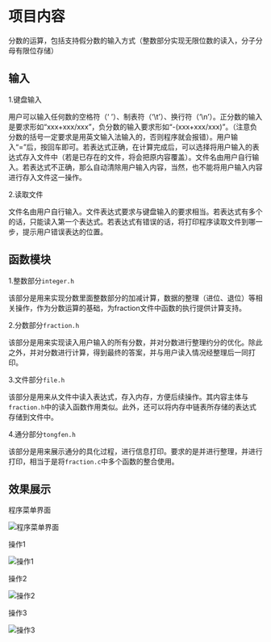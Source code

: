

# 项目内容

分数的运算，包括支持假分数的输入方式（整数部分实现无限位数的读入，分子分母有限位存储）

## 输入

1.键盘输入

用户可以输入任何数的空格符（‘ ’）、制表符（‘\t’）、换行符（‘\n’）。正分数的输入是要求形如“xxx+xxx/xxx”，负分数的输入要求形如“-(xxx+xxx/xxx)”。（注意负分数的括号一定要求是用英文输入法输入的，否则程序就会报错）。用户输入“=”后，按回车即可。若表达式正确，在计算完成后，可以选择将用户输入的表达式存入文件中（若是已存在的文件，将会把原内容覆盖）。文件名由用户自行输入。若表达式不正确，那么自动清除用户输入内容，当然，也不能将用户输入内容进行存入文件这一操作。  

2.读取文件

文件名由用户自行输入。文件表达式要求与键盘输入的要求相当。若表达式有多个的话，只能读入第一个表达式。若表达式有错误的话，将打印程序读取文件到哪一步，提示用户错误表达的位置。  

## 函数模块

1.整数部分`integer.h`

该部分是用来实现分数里面整数部分的加减计算，数据的整理（进位、退位）等相关操作，作为分数运算的基础，为fraction文件中函数的执行提供计算支持。

2.分数部分`fraction.h `

该部分是用来实现读入用户输入的所有分数，并对分数进行整理约分的优化。除此之外，并对分数进行计算，得到最终的答案，并与用户读入情况经整理后一同打印。

3.文件部分`file.h`

该部分是用来从文件中读入表达式，存入内存，方便后续操作。其内容主体与`fraction.h`中的读入函数作用类似。此外，还可以将内存中链表所存储的表达式存储到文件中。  

4.通分部分`tongfen.h`

该部分是用来展示通分的具化过程，进行信息打印。要求的是并进行整理，并进行打印，相当于是将`fraction.c`中多个函数的整合使用。  

## 效果展示

程序菜单界面

![程序菜单界面](https://github.com/Modrizil/Fraction-Calculator-C-/fig/程序菜单界面.png)

操作1

![操作1](https://github.com/Modrizil/Fraction-Calculator-C-/fig/操作1.png)

操作2

![操作2](https://github.com/Modrizil/Fraction-Calculator-C-/fig/操作2.png)

操作3

![操作3](https://github.com/Modrizil/Fraction-Calculator-C-/fig/操作3.png)

